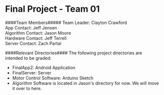 Final Project - Team 01
=======================
####Team Members#####
Team Leader: Clayton Crawford<br>
App Contact: Jeff Jensen<br>
Algorithm Contact: Jason Moore<br>
Hardware Contact: Jeff Terrell<br>
Server Contact: Zach Partal<br>

####Relevant Directories####
The following project directories are intended to be graded:<br>
* FinalApp2: Android Application
* FinalServer: Server
* Motor Control Software: Arduino Sketch
* Algorithm Software is located in Jason's directory for now. We will move it over to here.
